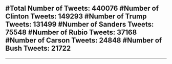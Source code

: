 #Total Number of Tweets: 440076 
#Number of Clinton Tweets: 149293
#Number of Trump Tweets: 131499
#Number of Sanders Tweets: 75548
#Number of Rubio Tweets: 37168
#Number of Carson Tweets: 24848
#Number of Bush Tweets: 21722
---
---
